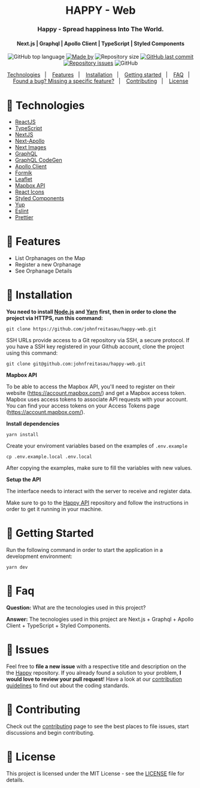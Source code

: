 <h1 align="center">
  HAPPY - Web
</h1>

<h3 align="center">
  Happy - Spread happiness Into The World.
</h3>
<h4 align="center">Next.js | Graphql | Apollo Client | TypeScript | Styled Components</h4>
<!-- E02041 -->
<p align="center">
  <img alt="GitHub top language" src="https://img.shields.io/github/languages/top/johnfreitasau/happy-web?color=%2329B6D1">
  <a href="https://www.linkedin.com/in/johnfreitasau/"><img alt="Made by" src="https://img.shields.io/badge/made%20by-John%20Freitas-%2329B6D1"></a>
  <img alt="Repository size" src="https://img.shields.io/github/repo-size/johnfreitasau/happy-web?color=%2329B6D1">
  <a href="https://github.com/johnfreitasau/happy-web/commits/main"><img alt="GitHub last commit" src="https://img.shields.io/github/last-commit/johnfreitasau/happy-web?color=%2329B6D1"></a>
  <a href="https://github.com/johnfreitasau/happy-web/issues"><img alt="Repository issues" src="https://img.shields.io/github/issues/johnfreitasau/happy-web?color=%2329B6D1"></a>
  <img alt="GitHub" src="https://img.shields.io/github/license/johnfreitasau/happy-web?color=%2329B6D2">
</p>

<p align="center">
  <a href="#rocket-technologies">Technologies</a>&nbsp;&nbsp;&nbsp;|&nbsp;&nbsp;&nbsp;
  <a href="#rocket-features">Features</a>&nbsp;&nbsp;&nbsp;|&nbsp;&nbsp;&nbsp;
  <a href="#construction_worker-installation">Installation</a>&nbsp;&nbsp;&nbsp;|&nbsp;&nbsp;&nbsp;
  <a href="#runner-getting-started">Getting started</a>&nbsp;&nbsp;&nbsp;|&nbsp;&nbsp;&nbsp;
  <a href="#postbox-faq">FAQ</a>&nbsp;&nbsp;&nbsp;|&nbsp;&nbsp;&nbsp;
  <a href="#bug-issues">Found a bug? Missing a specific feature?</a>&nbsp;&nbsp;&nbsp;|&nbsp;&nbsp;&nbsp;
  <a href="#tada-contributing">Contributing</a>&nbsp;&nbsp;&nbsp;|&nbsp;&nbsp;&nbsp;
  <a href="#closed_book-license">License</a>
</p>


# :rocket: Technologies

- [ReactJS](https://reactjs.org/)
- [TypeScript](https://www.typescriptlang.org/)
- [NextJS](https://nextjs.org/)
- [Next-Apollo](https://github.com/adamsoffer/next-apollo)
- [Next Images](https://vercel.com/docs/next.js/image-optimization)
- [GraphQL](https://graphql.org/)
- [GraphQL CodeGen](https://graphql-code-generator.com/)
- [Apollo Client](https://www.apollographql.com/docs/react/)
- [Formik](https://formik.org/)
- [Leaflet](https://leafletjs.com/)
- [Mapbox API](https://www.mapbox.com/)
- [React Icons](https://react-icons.netlify.com/#/)
- [Styled Components](https://styled-components.com/)
- [Yup](https://github.com/jquense/yup)
- [Eslint](https://eslint.org/)
- [Prettier](https://prettier.io/)


# :rocket: Features

* List Orphanages on the Map
* Register a new Orphanage
* See Orphanage Details


# :construction_worker: Installation

**You need to install [Node.js](https://nodejs.org/en/download/) and [Yarn](https://yarnpkg.com/) first, then in order to clone the project via HTTPS, run this command:**

```git clone https://github.com/johnfreitasau/happy-web.git```

SSH URLs provide access to a Git repository via SSH, a secure protocol. If you have a SSH key registered in your Github account, clone the project using this command:

```git clone git@github.com:johnfreitasau/happy-web.git```

**Mapbox API**

To be able to access the Mapbox API, you'll need to register on their website (https://account.mapbox.com/) and get a Mapbox access token. Mapbox uses access tokens to associate API requests with your account. You can find your access tokens on your Access Tokens page (https://account.mapbox.com/).


**Install dependencies**

```yarn install```

Create your enviroment variables based on the examples of ```.env.example```

```cp .env.example.local .env.local```

After copying the examples, make sure to fill the variables with new values.


**Setup the API**

The interface needs to interact with the server to receive and register data.

Make sure to go to the [Happy API](https://github.com/johnfreitasau/happy-api) repository and follow the instructions in order to get it running in your machine.


# :runner: Getting Started

Run the following command in order to start the application in a development environment:

```yarn dev```


# :postbox: Faq

**Question:** What are the tecnologies used in this project?

**Answer:** The tecnologies used in this project are Next.js + Graphql + Apollo Client + TypeScript + Styled Components.


# :bug: Issues

Feel free to **file a new issue** with a respective title and description on the the [Happy](https://github.com/johnfreitasau/happy-web/issues) repository. If you already found a solution to your problem, **I would love to review your pull request**! Have a look at our [contribution guidelines](https://github.com/johnfreitasau/happy-web/blob/main/CONTRIBUTING.md) to find out about the coding standards.

# :tada: Contributing

Check out the [contributing](https://github.com/johnfreitasau/happy-web/blob/master/CONTRIBUTING.md) page to see the best places to file issues, start discussions and begin contributing.


# :closed_book: License

This project is licensed under the MIT License - see the [LICENSE](LICENSE) file for details.
